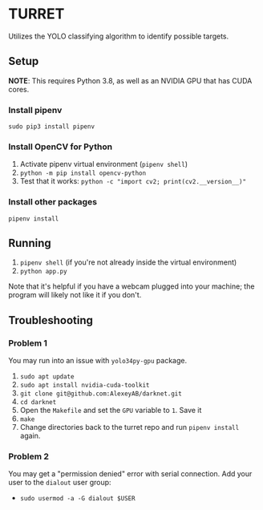 # TURRET

Utilizes the YOLO classifying algorithm to identify possible targets.

## Setup

**NOTE**: This requires Python 3.8, as well as an NVIDIA GPU that has CUDA cores.

### Install pipenv
`sudo pip3 install pipenv`

### Install OpenCV for Python
1. Activate pipenv virtual environment (`pipenv shell`)
2. `python -m pip install opencv-python`
3. Test that it works: `python -c "import cv2; print(cv2.__version__)"`

### Install other packages
`pipenv install`

## Running

1. `pipenv shell` (if you're not already inside the virtual environment)
2. `python app.py`

Note that it's helpful if you have a webcam plugged into your machine; the program will likely not like it if you don't.

## Troubleshooting

### Problem 1
You may run into an issue with `yolo34py-gpu` package.

1. `sudo apt update`
2. `sudo apt install nvidia-cuda-toolkit`
3. `git clone git@github.com:AlexeyAB/darknet.git`
4. `cd darknet`
5. Open the `Makefile` and set the `GPU` variable to `1`. Save it
5. `make`
6. Change directories back to the turret repo and run `pipenv install` again.

### Problem 2
You may get a "permission denied" error with serial connection. Add your user to the `dialout` user group:

- `sudo usermod -a -G dialout $USER`
